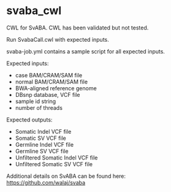 # svaba_cwl

CWL for SvABA. CWL has been validated but not tested.

Run SvabaCall.cwl with expected inputs. 

svaba-job.yml contains a sample script for all expected inputs. 

Expected inputs:
  - case BAM/CRAM/SAM file
  - normal BAM/CRAM/SAM file
  - BWA-aligned reference genome
  - DBsnp database, VCF file
  - sample id string 
  - number of threads
  
 Expected outputs:
 - Somatic Indel VCF file
 - Somatic SV VCF file 
 - Germline Indel VCF file
 - Germline SV VCF file
 - Unfiltered Somatic Indel VCF file
 - Unfiltered Somatic SV VCF file

 

Additional details on SvABA can be found here: https://github.com/walaj/svaba


